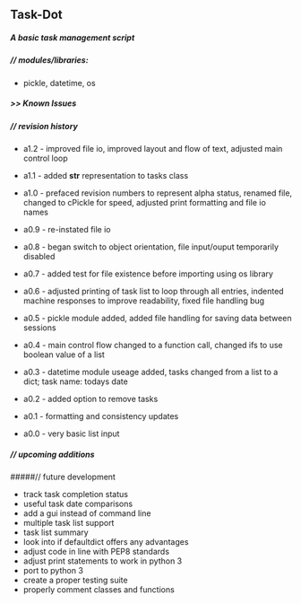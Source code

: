 ## Task-Dot

##### A basic task management script

##### // modules/libraries:
- pickle, datetime, os

##### >> Known Issues

##### // revision history

 - a1.2 - improved file io, improved layout and flow of text, adjusted main control loop

 - a1.1 - added __str__ representation to tasks class

 - a1.0 - prefaced revision numbers to represent alpha status, renamed file, changed to cPickle for speed, adjusted print formatting and file io names

 - a0.9 - re-instated file io 

 - a0.8 - began switch to object orientation, file input/ouput temporarily disabled

 - a0.7 - added test for file existence before importing using os library

 - a0.6 - adjusted printing of task list to loop through all entries, indented machine responses to improve readability, fixed file handling bug

 - a0.5 - pickle module added, added file handling for saving data between sessions

 - a0.4 - main control flow changed to a function call, changed ifs to use boolean value of a list

 - a0.3 - datetime module useage added, tasks changed from a list to a dict; task name: todays date

 - a0.2 - added option to remove tasks

 - a0.1 - formatting and consistency updates

 - a0.0 - very basic list input


##### // upcoming additions


#####// future development
 - track task completion status
 - useful task date comparisons
 - add a gui instead of command line
 - multiple task list support
 - task list summary
 - look into if defaultdict offers any advantages
 - adjust code in line with PEP8 standards
 - adjust print statements to work in python 3
 - port to python 3
 - create a proper testing suite
 - properly comment classes and functions
 
